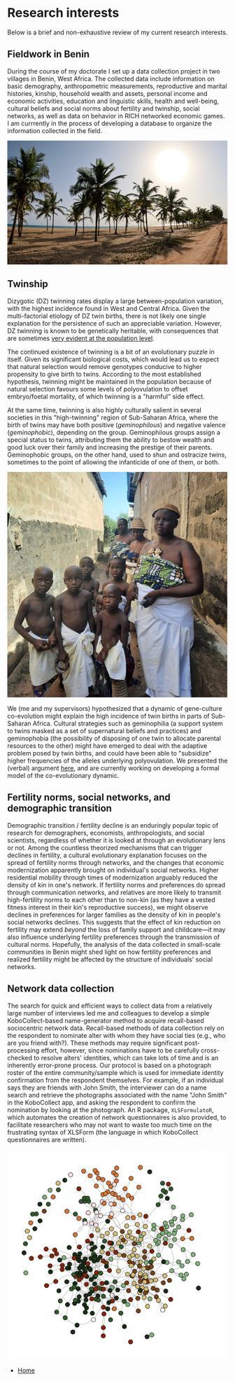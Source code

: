 # Research interests

Below is a brief and non-exhaustive review of my current research interests.

## Fieldwork in Benin

During the course of my doctorate I set up a data collection project in two villages in Benin, West Africa. The collected data include information on basic demography, anthropometric measurements, reproductive and marital histories, kinship, household wealth and assets, personal income and economic activities, education and linguistic skills, health and well-being, cultural beliefs and social norms about fertility and twinship, social networks, as well as data on behavior in RICH networked economic games. I am currrently in the process of developing a database to organize the information collected in the field.

![Benin](assets/benin_beach.png)

## Twinship

Dizygotic (DZ) twinning rates display a large between-population variation, with the highest incidence found in West and Central Africa. Given the multi-factorial etiology of DZ twin births, there is not likely one single explanation for the persistence of such an appreciable variation. However, DZ twinning is known to be genetically heritable, with consequences that are sometimes [very evident at the population level](https://journals.plos.org/plosone/article?id=10.1371/journal.pone.0020328). 

The continued existence of twinning is a bit of an evolutionary puzzle in itself. Given its significant biological costs, which would lead us to expect that natural selection would remove genotypes conducive to higher propensity to give birth to twins. According to the most established hypothesis, twinning might be maintained in the population because of natural selection favours some levels of polyovulation to offset embryo/foetal mortality, of which twinning is a "harmful" side effect.

At the same time, twinning is also highly culturally salient in several societies in this "high-twinning" region of Sub-Saharan Africa, where the birth of twins may have both positive (*geminophilous*) and negative valence (*geminophobic*), depending on the group. Geminophilous groups assign a special status to twins, attributing them the ability to bestow wealth and good luck over their family and increasing the prestige of their parents. Geminophobic groups, on the other hand, used to shun and ostracize twins, sometimes to the point of allowing the infanticide of one of them, or both.

![Twinship in Benin](assets/twinship.png)

We (me and my supervisors) hypothesized that a dynamic of gene-culture co-evolution might explain the high incidence of twin births in parts of Sub-Saharan Africa. Cultural strategies such as geminophilia (a support system to twins masked as a set of supernatural beliefs and practices) and geminophobia (the possibility of disposing of one twin to allocate parental resources to the other) might have emerged to deal with the adaptive problem posed by twin births, and could have been able to "subsidize" higher frequencies of the alleles underlying polyovulation. We presented the (verbal) argument [here](https://ecoevorxiv.org/repository/view/6254/), and are currently working on developing a formal model of the co-evolutionary dynamic.

## Fertility norms, social networks, and demographic transition

Demographic transition / fertility decline is an enduringly popular topic of research for demographers, economists, anthropologists, and social scientists, regardless of whether it is looked at through an evolutionary lens or not. 
Among the countless theorized mechanisms that can trigger declines in fertility, a cultural evolutionary explanation focuses on the spread of fertility norms through networks, and the changes that economic modernization apparently brought on individual's social networks. 
Higher residential mobility through times of modernization arguably reduced the density of kin in one's network. 
If fertility norms and preferences do spread through communication networks, and relatives are more likely to transmit high-fertility norms to each other than to non-kin (as they have a vested fitness interest in their kin's reproductive success), we might observe declines in preferences for larger families as the density of kin in people's social networks declines.
This suggests that the effect of kin reduction on fertility may extend *beyond* the loss of family support and childcare—it may also influence underlying fertility preferences through the transmission of cultural norms.
Hopefully, the analysis of the data collected in small-scale communities in Benin might shed light on how fertility preferences and realized fertility might be affected by the structure of individuals' social networks.

## Network data collection

The search for quick and efficient ways to collect data from a relatively large number of interviews led me and colleagues to develop a simple KoboCollect-based name-generator method to acquire recall-based sociocentric network data.
Recall-based methods of data collection rely on the respondent to nominate alter with whom they have social ties (e.g., who are you friend with?). 
These methods may require significant post-processing effort, however, since nominations have to be carefully cross-checked to resolve alters' identities, which can take lots of time and is an inherently error-prone process.
Our protocol is based on a photograph roster of the entire community/sample which is used for immediate identity confirmation from the respondent themselves.
For example, if an individual says they are friends with John Smith, the interviewer can do a name search and retrieve the photographs associated with the name "John Smith" in the KoboCollect app, and asking the respondent to confirm the nomination by looking at the photograph.
An R package, `XLSFormulatoR`, which automates the creation of network questionnaires is also provided, to facilitate researchers who may not want to waste too much time on the frustrating syntax of XLSForm (the language in which KoboCollect questionnaires are written).

![network](assets/network.png)

- [Home](README.md)
